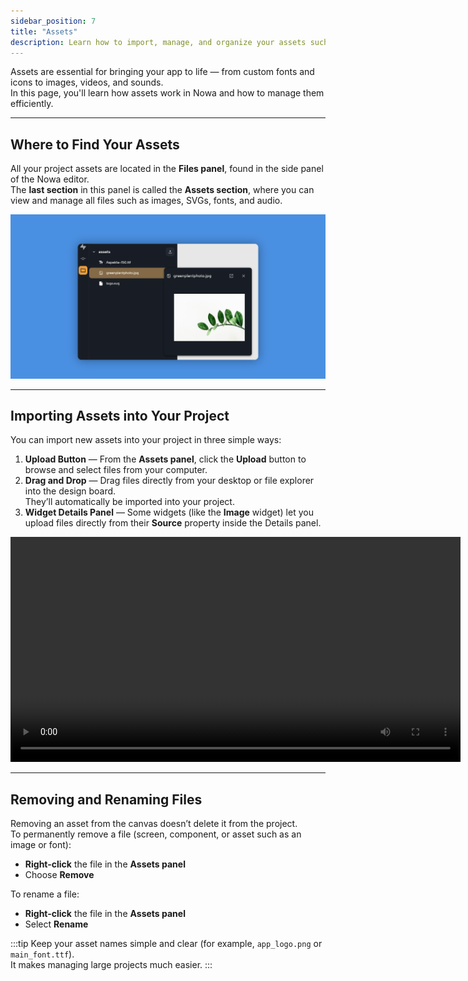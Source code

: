 ```yaml
---
sidebar_position: 7
title: "Assets"
description: Learn how to import, manage, and organize your assets such as images, fonts, and videos in Nowa.
---
```


Assets are essential for bringing your app to life — from custom fonts and icons to images, videos, and sounds.  
In this page, you'll learn how assets work in Nowa and how to manage them efficiently.

---

## Where to Find Your Assets

All your project assets are located in the **Files panel**, found in the side panel of the Nowa editor.  
The **last section** in this panel is called the **Assets section**, where you can view and manage all files such as images, SVGs, fonts, and audio.

![](/img/designer/Pasted-image-20251001095652.png)

---

## Importing Assets into Your Project

You can import new assets into your project in three simple ways:

1. **Upload Button** — From the **Assets panel**, click the **Upload** button to browse and select files from your computer.  
2. **Drag and Drop** — Drag files directly from your desktop or file explorer into the design board.  
   They’ll automatically be imported into your project.  
3. **Widget Details Panel** — Some widgets (like the **Image** widget) let you upload files directly from their **Source** property inside the Details panel.

<video controls width="720">
  <source src="/img/designer/Clipboard-20251002-071748-744.mp4" type="video/mp4" />
  Your browser does not support the video tag.
</video>

---

## Removing and Renaming Files

Removing an asset from the canvas doesn’t delete it from the project.  
To permanently remove a file (screen, component, or asset such as an image or font):

- **Right-click** the file in the **Assets panel**  
- Choose **Remove**

To rename a file:
- **Right-click** the file in the **Assets panel**  
- Select **Rename**

:::tip
Keep your asset names simple and clear (for example, `app_logo.png` or `main_font.ttf`).  
It makes managing large projects much easier.
:::
